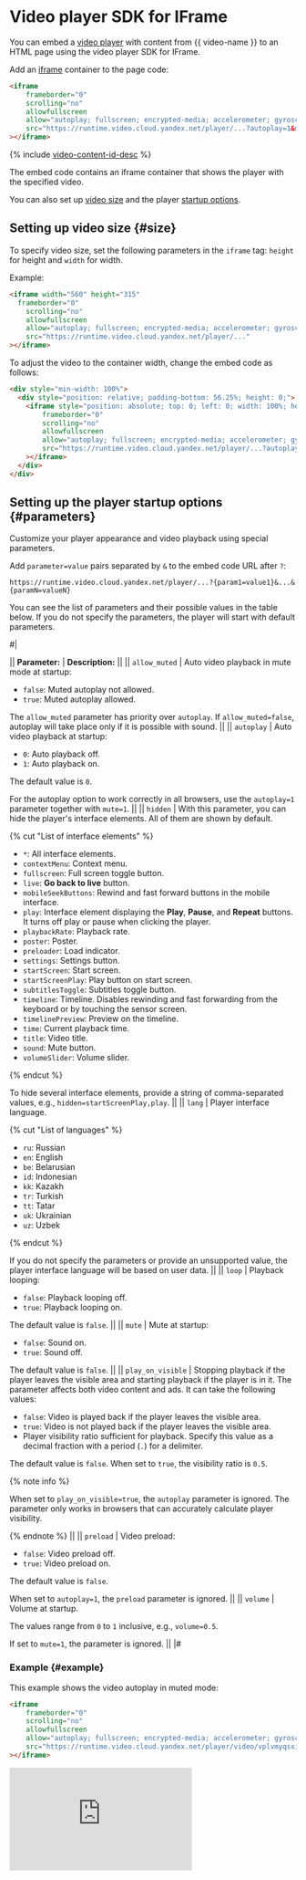 # Video player SDK for IFrame

You can embed a [video player](./concepts/player.md) with content from {{ video-name }} to an HTML page using the video player SDK for IFrame.

Add an [iframe](https://en.wikipedia.org/wiki/HTML_element#Frames) container to the page code:

```html
<iframe
    frameborder="0"
    scrolling="no"
    allowfullscreen
    allow="autoplay; fullscreen; encrypted-media; accelerometer; gyroscope; picture-in-picture; clipboard-write; web-share; screen-wake-lock"
    src="https://runtime.video.cloud.yandex.net/player/...?autoplay=1&mute=1"
></iframe>
```

{% include [video-content-id-desc](../_includes/video/video-content-id-desc.md) %}

The embed code contains an iframe container that shows the player with the specified video.

You can also set up [video size](#size) and the player [startup options](#parameters).

## Setting up video size {#size}

To specify video size, set the following parameters in the `iframe` tag: `height` for height and `width` for width.

Example:

```html
<iframe width="560" height="315"
  frameborder="0"
    scrolling="no"
    allowfullscreen
    allow="autoplay; fullscreen; encrypted-media; accelerometer; gyroscope; picture-in-picture; clipboard-write; web-share; screen-wake-lock"
    src="https://runtime.video.cloud.yandex.net/player/..."
></iframe>
```

To adjust the video to the container width, change the embed code as follows:

```html
<div style="min-width: 100%">
  <div style="position: relative; padding-bottom: 56.25%; height: 0;">
    <iframe style="position: absolute; top: 0; left: 0; width: 100%; height: 100%;"
        frameborder="0"
        scrolling="no"
        allowfullscreen
        allow="autoplay; fullscreen; encrypted-media; accelerometer; gyroscope; picture-in-picture; clipboard-write; web-share; screen-wake-lock"
        src="https://runtime.video.cloud.yandex.net/player/...?autoplay=1&mute=true"
    ></iframe>
  </div>
</div>
```

## Setting up the player startup options {#parameters}

Customize your player appearance and video playback using special parameters.

Add `parameter=value` pairs separated by `&` to the embed code URL after `?`:

```http
https://runtime.video.cloud.yandex.net/player/...?{param1=value1}&...&{paramN=valueN}
```

You can see the list of parameters and their possible values in the table below. If you do not specify the parameters, the player will start with default parameters.

#|

|| **Parameter:** | **Description:** ||
|| `allow_muted`  |
Auto video playback in mute mode at startup:

* `false`: Muted autoplay not allowed.
* `true`: Muted autoplay allowed.

The `allow_muted` parameter has priority over `autoplay`. If `allow_muted=false`, autoplay will take place only if it is possible with sound.
||
|| `autoplay` |
Auto video playback at startup:

* `0`: Auto playback off.
* `1`: Auto playback on.

The default value is `0`.

For the autoplay option to work correctly in all browsers, use the `autoplay=1` parameter together with `mute=1`.
||
|| `hidden` |
With this parameter, you can hide the player's interface elements. All of them are shown by default.

{% cut "List of interface elements" %}

* `*`: All interface elements.
* `contextMenu`: Context menu.
* `fullscreen`: Full screen toggle button.
* `live`: **Go back to live** button.
* `mobileSeekButtons`: Rewind and fast forward buttons in the mobile interface.
* `play`: Interface element displaying the **Play**, **Pause**, and **Repeat** buttons. It turns off play or pause when clicking the player.
* `playbackRate`: Playback rate.
* `poster`: Poster.
* `preloader`: Load indicator.
* `settings`: Settings button.
* `startScreen`: Start screen.
* `startScreenPlay`: Play button on start screen.
* `subtitlesToggle`: Subtitles toggle button.
* `timeline`: Timeline. Disables rewinding and fast forwarding from the keyboard or by touching the sensor screen.
* `timelinePreview`: Preview on the timeline.
* `time`: Current playback time.
* `title`: Video title.
* `sound`: Mute button.
* `volumeSlider`: Volume slider.

{% endcut %}

To hide several interface elements, provide a string of comma-separated values, e.g., `hidden=startScreenPlay,play`.
||
|| `lang` |
Player interface language.

{% cut "List of languages" %}

* `ru`: Russian
* `en`: English
* `be`: Belarusian
* `id`: Indonesian
* `kk`: Kazakh
* `tr`: Turkish
* `tt`: Tatar
* `uk`: Ukrainian
* `uz`: Uzbek

{% endcut %}

If you do not specify the parameters or provide an unsupported value, the player interface language will be based on user data.
||
|| `loop` |
Playback looping:

* `false`: Playback looping off.
* `true`: Playback looping on.

The default value is `false`.
||
|| `mute` |
Mute at startup:

* `false`: Sound on.
* `true`: Sound off.

The default value is `false`.
||
||  `play_on_visible` |
Stopping playback if the player leaves the visible area and starting playback if the player is in it. The parameter affects both video content and ads. It can take the following values:

* `false`: Video is played back if the player leaves the visible area.
* `true`: Video is not played back if the player leaves the visible area.
* Player visibility ratio sufficient for playback. Specify this value as a decimal fraction with a period (`.`) for a delimiter.

The default value is `false`. When set to `true`, the visibility ratio is `0.5`.

{% note info %}

When set to `play_on_visible=true`, the `autoplay` parameter is ignored. The parameter only works in browsers that can accurately calculate player visibility.

{% endnote %}
||
||  `preload` |
Video preload:

* `false`: Video preload off.
* `true`: Video preload on.

The default value is `false`.

When set to `autoplay=1`, the `preload` parameter is ignored.
||
||  `volume`  |
Volume at startup.

The values range from `0` to `1` inclusive, e.g., `volume=0.5`.

If set to `mute=1`, the parameter is ignored.
||
|#

### Example {#example}

This example shows the video autoplay in muted mode:

```html
<iframe
    frameborder="0"
    scrolling="no"
    allowfullscreen
    allow="autoplay; fullscreen; encrypted-media; accelerometer; gyroscope; picture-in-picture; clipboard-write; web-share; screen-wake-lock"
    src="https://runtime.video.cloud.yandex.net/player/video/vplvmyqsxi7dlwndvb4y?autoplay=1&mute=true"
></iframe>
```

<iframe
    frameborder="0"
    width="320"
    height="180"
    scrolling="no"
    allowfullscreen
    allow="autoplay; fullscreen; encrypted-media; accelerometer; gyroscope; picture-in-picture; clipboard-write; web-share; screen-wake-lock"
    src="https://runtime.video.cloud.yandex.net/player/video/vplvmyqsxi7dlwndvb4y?autoplay=1&mute=true"
></iframe>
